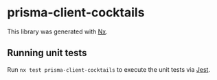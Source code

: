 # prisma-client-cocktails

This library was generated with [Nx](https://nx.dev).

## Running unit tests

Run `nx test prisma-client-cocktails` to execute the unit tests via [Jest](https://jestjs.io).
